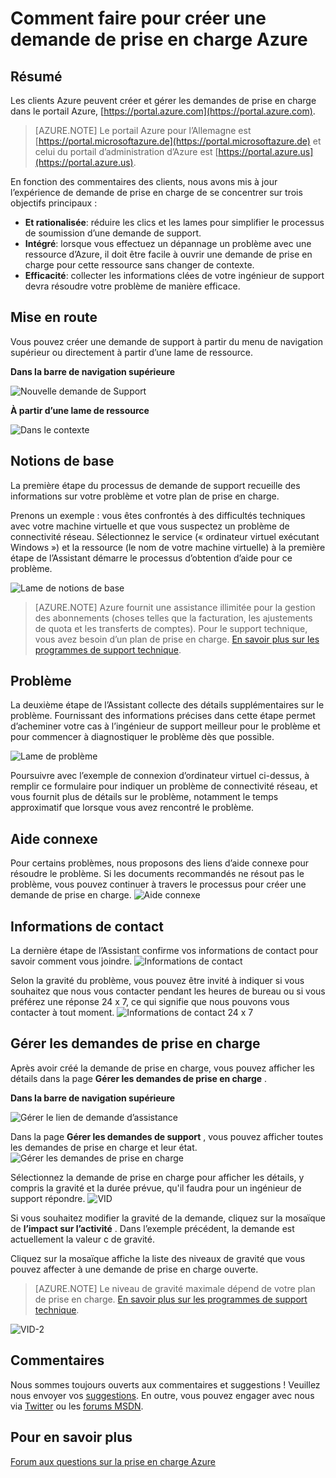 <properties
     pageTitle="Comment faire pour créer une demande de prise en charge Azure | Microsoft Azure"
     description="Comment faire pour créer une demande de prise en charge Azure."
     services="Azure Supportability"
     documentationCenter=""
     authors="ganganarayanan"
     manager="scotthit"
     editor=""/>

<tags
     ms.service="azure-supportability"
     ms.workload="na"
     ms.tgt_pltfrm="na"
     ms.devlang="na"
     ms.topic="article"
     ms.date="10/25/2016"
     ms.author="gangan"/>

# <a name="how-to-create-an-azure-support-request"></a>Comment faire pour créer une demande de prise en charge Azure

## <a name="summary"></a>Résumé
Les clients Azure peuvent créer et gérer les demandes de prise en charge dans le portail Azure, [https://portal.azure.com](https://portal.azure.com).
>[AZURE.NOTE] Le portail Azure pour l’Allemagne est [https://portal.microsoftazure.de](https://portal.microsoftazure.de) et celui du portail d’administration d’Azure est [https://portal.azure.us](https://portal.azure.us).

En fonction des commentaires des clients, nous avons mis à jour l’expérience de demande de prise en charge de se concentrer sur trois objectifs principaux :

- **Et rationalisée**: réduire les clics et les lames pour simplifier le processus de soumission d’une demande de support.
- **Intégré**: lorsque vous effectuez un dépannage un problème avec une ressource d’Azure, il doit être facile à ouvrir une demande de prise en charge pour cette ressource sans changer de contexte.
- **Efficacité**: collecter les informations clées de votre ingénieur de support devra résoudre votre problème de manière efficace.

## <a name="getting-started"></a>Mise en route
Vous pouvez créer une demande de support à partir du menu de navigation supérieur ou directement à partir d’une lame de ressource.

**Dans la barre de navigation supérieure**

![Nouvelle demande de Support](./media/how-to-create-azure-support-request/NewSupportRequest.png)

**À partir d’une lame de ressource**

![Dans le contexte](./media/how-to-create-azure-support-request/Incontext.png)

## <a name="basics"></a>Notions de base
La première étape du processus de demande de support recueille des informations sur votre problème et votre plan de prise en charge.

Prenons un exemple : vous êtes confrontés à des difficultés techniques avec votre machine virtuelle et que vous suspectez un problème de connectivité réseau.
Sélectionnez le service (« ordinateur virtuel exécutant Windows ») et la ressource (le nom de votre machine virtuelle) à la première étape de l’Assistant démarre le processus d’obtention d’aide pour ce problème.

![Lame de notions de base](./media/how-to-create-azure-support-request/Basics.png)

>[AZURE.NOTE] Azure fournit une assistance illimitée pour la gestion des abonnements (choses telles que la facturation, les ajustements de quota et les transferts de comptes). Pour le support technique, vous avez besoin d’un plan de prise en charge. [En savoir plus sur les programmes de support technique](https://azure.microsoft.com/support/plans).

## <a name="problem"></a>Problème
La deuxième étape de l’Assistant collecte des détails supplémentaires sur le problème. Fournissant des informations précises dans cette étape permet d’acheminer votre cas à l’ingénieur de support meilleur pour le problème et pour commencer à diagnostiquer le problème dès que possible.

![Lame de problème](./media/how-to-create-azure-support-request/Problem.png)

Poursuivre avec l’exemple de connexion d’ordinateur virtuel ci-dessus, à remplir ce formulaire pour indiquer un problème de connectivité réseau, et vous fournit plus de détails sur le problème, notamment le temps approximatif que lorsque vous avez rencontré le problème.

## <a name="related-help"></a>Aide connexe
Pour certains problèmes, nous proposons des liens d’aide connexe pour résoudre le problème. Si les documents recommandés ne résout pas le problème, vous pouvez continuer à travers le processus pour créer une demande de prise en charge.
![Aide connexe](./media/how-to-create-azure-support-request/RelatedHelp.png)

## <a name="contact-information"></a>Informations de contact
La dernière étape de l’Assistant confirme vos informations de contact pour savoir comment vous joindre.
![Informations de contact](./media/how-to-create-azure-support-request/ContactInformation.png)

Selon la gravité du problème, vous pouvez être invité à indiquer si vous souhaitez que nous vous contacter pendant les heures de bureau ou si vous préférez une réponse 24 x 7, ce qui signifie que nous pouvons vous contacter à tout moment.
![Informations de contact 24 x 7](./media/how-to-create-azure-support-request/ContactInformation-2.png)

## <a name="manage-support-requests"></a>Gérer les demandes de prise en charge
Après avoir créé la demande de prise en charge, vous pouvez afficher les détails dans la page **Gérer les demandes de prise en charge** .

**Dans la barre de navigation supérieure**

![Gérer le lien de demande d’assistance](./media/how-to-create-azure-support-request/ManageSupportRequest-link.png)

Dans la page **Gérer les demandes de support** , vous pouvez afficher toutes les demandes de prise en charge et leur état.
![Gérer les demandes de prise en charge](./media/how-to-create-azure-support-request/ManageSupportRequest.png)

Sélectionnez la demande de prise en charge pour afficher les détails, y compris la gravité et la durée prévue, qu'il faudra pour un ingénieur de support répondre.
![VID](./media/how-to-create-azure-support-request/VID.png)

Si vous souhaitez modifier la gravité de la demande, cliquez sur la mosaïque de **l’impact sur l’activité** . Dans l’exemple précédent, la demande est actuellement la valeur c de gravité.

Cliquez sur la mosaïque affiche la liste des niveaux de gravité que vous pouvez affecter à une demande de prise en charge ouverte.

>[AZURE.NOTE] Le niveau de gravité maximale dépend de votre plan de prise en charge. [En savoir plus sur les programmes de support technique](https://azure.microsoft.com/support/plans).

![VID-2](./media/how-to-create-azure-support-request/VID-2.png)

## <a name="feedback"></a>Commentaires
Nous sommes toujours ouverts aux commentaires et suggestions ! Veuillez nous envoyer vos [suggestions](https://feedback.azure.com/forums/266794-support-feedback). En outre, vous pouvez engager avec nous via [Twitter](https://twitter.com/azuresupport) ou les [forums MSDN](https://social.msdn.microsoft.com/Forums/azure).

## <a name="learn-more"></a>Pour en savoir plus
[Forum aux questions sur la prise en charge Azure](https://azure.microsoft.com/support/faq)
